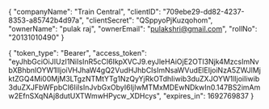 {
    "companyName": "Train Central",
    "clientID": "709ebe29-dd82-4237-8353-a85742b4d97a",
    "clientSecret": "QSppyoPjKuzqohom",
    "ownerName": "pulak raj",
    "ownerEmail": "pulakshri@gmail.com",
    "rollNo": "20131010490"
}

{
    "token_type": "Bearer",
    "access_token": "eyJhbGciOiJIUzI1NiIsInR5cCI6IkpXVCJ9.eyJleHAiOjE2OTI3Njk4MzcsImNvbXBhbnlOYW1lIjoiVHJhaW4gQ2VudHJhbCIsImNsaWVudElEIjoiNzA5ZWJlMjktZGQ4Mi00MjM3LTgzNTMtYTg1NzQyYjRkOTdhIiwib3duZXJOYW1lIjoiIiwib3duZXJFbWFpbCI6IiIsInJvbGxObyI6IjIwMTMxMDEwNDkwIn0.147BS2imAmw2EfnSXqNAj8dutUXTWmwHPycw_XDHcys",
    "expires_in": 1692769837
}